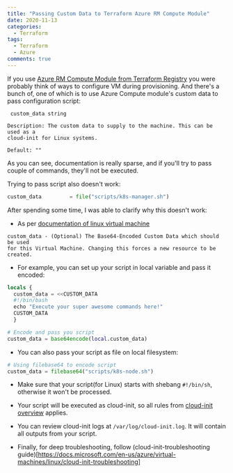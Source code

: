 ```yaml
---
title: "Passing Custom Data to Terraform Azure RM Compute Module"
date: 2020-11-13
categories:
  - Terraform
tags:
  - Terraform
  - Azure
comments: true
---
```


If you use [Azure RM Compute Module from Terraform Registry](https://registry.terraform.io/modules/Azure/compute/azurerm/latest)
you were probably think of ways to configure VM during provisioning. And there's
a bunch of, one of which is to use Azure Compute module's custom data to pass
configuration script:

```
 custom_data string

Description: The custom data to supply to the machine. This can be used as a
cloud-init for Linux systems.

Default: ""
```

As you can see, documentation is really sparse, and if you'll try to pass
couple of commands, they'll not be executed.

Trying to pass script also doesn't work:

```terraform
custom_data         = file("scripts/k8s-manager.sh")
```

After spending some time, I was able to clarify why this doesn't work:

* As per [documentation of linux virtual machine](https://registry.terraform.io/providers/hashicorp/azurerm/latest/docs/resources/linux_virtual_machine#custom_data)

```
custom_data - (Optional) The Base64-Encoded Custom Data which should be used
for this Virtual Machine. Changing this forces a new resource to be created.
```

* For example, you can set up your script in local variable and pass it
   encoded:

```terraform
locals {
  custom_data = <<CUSTOM_DATA
  #!/bin/bash
  echo "Execute your super awesome commands here!"
  CUSTOM_DATA
  }

# Encode and pass you script
custom_data = base64encode(local.custom_data)
```

* You can also pass your script as file on local filesystem:

```terraform
# Using filebase64 to encode script
custom_data = filebase64("scripts/k8s-node.sh")
```

* Make sure that your script(for Linux) starts with shebang `#!/bin/sh`,
   otherwise it won't be processed.

* Your script will be executed as cloud-init, so all rules from [cloud-init
   overview](https://docs.microsoft.com/en-us/azure/virtual-machines/linux/using-cloud-init#cloud-init-overview)
   applies.

* You can review cloud-init logs at `/var/log/cloud-init.log`. It will contain
   all outputs from your script.

* Finally, for deep troubleshooting, follow (cloud-init-troubleshooting guide)[https://docs.microsoft.com/en-us/azure/virtual-machines/linux/cloud-init-troubleshooting]
